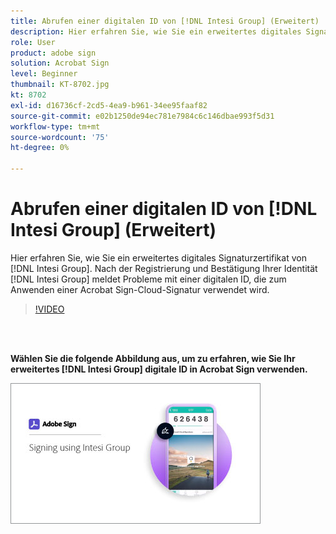 ```yaml
---
title: Abrufen einer digitalen ID von [!DNL Intesi Group] (Erweitert)
description: Hier erfahren Sie, wie Sie ein erweitertes digitales Signaturzertifikat von [!DNL Intesi Group]
role: User
product: adobe sign
solution: Acrobat Sign
level: Beginner
thumbnail: KT-8702.jpg
kt: 8702
exl-id: d16736cf-2cd5-4ea9-b961-34ee95faaf82
source-git-commit: e02b1250de94ec781e7984c6c146dbae993f5d31
workflow-type: tm+mt
source-wordcount: '75'
ht-degree: 0%

---
```


# Abrufen einer digitalen ID von [!DNL Intesi Group] (Erweitert)

Hier erfahren Sie, wie Sie ein erweitertes digitales Signaturzertifikat von [!DNL Intesi Group]. Nach der Registrierung und Bestätigung Ihrer Identität [!DNL Intesi Group] meldet Probleme mit einer digitalen ID, die zum Anwenden einer Acrobat Sign-Cloud-Signatur verwendet wird.

>[!VIDEO](https://video.tv.adobe.com/v/337065?hidetitle=true)

<br> 

**Wählen Sie die folgende Abbildung aus, um zu erfahren, wie Sie Ihr erweitertes [!DNL Intesi Group] digitale ID in Acrobat Sign verwenden.**

[![image](assets/IntesiSign_400.png)](intesi-sign.md)
